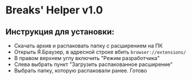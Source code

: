 # Breaks' Helper v1.0
## Инструкция для установки:

- Скачать архив и распаковать папку с расширением на ПК
- Открыть Я.Браузер, в адресной строке вбить ```browser://extensions/```
- В правом верхнем углу включить "Режим разработчика"
- Слева выбрать пункт "Загрузить распакованное расширение"
- Выбрать папку, которую распаковали ранее. Готово
